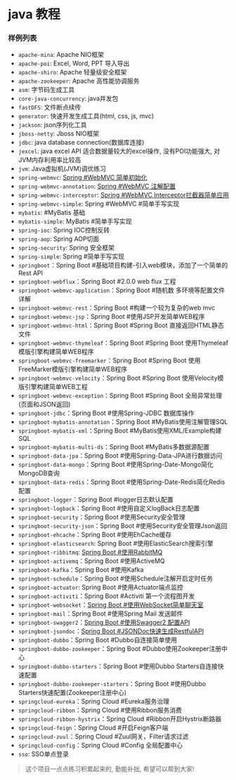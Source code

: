 # java 教程

### **样例列表** 
- `apache-mina`: Apache NIO框架
- `apache-poi`: Excel, Word, PPT 导入导出
- `apache-shiro`: Apache 轻量级安全框架
- `apache-zookeeper`: Apache 高性能协调服务
- `asm`: 字节码生成工具
- `core-java-concurrency`: java并发包
- `fastDFS`: 文件断点续传
- `generator`: 快速开发生成工具(html, css, js, mvc)
- `jackson`: json序列化工具
- `jboss-netty`: Jboss NIO框架
- `jdbc`: java database connection(数据库连接)
- `jexcel`: java excel API 适合数据量较大的excel操作, 没有POI功能强大, 对JVM内存利用率比较高
- `jvm`: Java虚拟机(JVM)调优练习
- `spring-webmvc`: [Spring #WebMVC 简单初始化](https://www.jianshu.com/p/86e3c8015ee5)
- `spring-webmvc-annotation`: [Spring #WebMVC 注解配置](https://www.jianshu.com/p/a4c88883747f)
- `spring-webmvc-interceptor`: [Spring #WebMVC Interceptor拦截器简单应用](https://www.jianshu.com/p/c7cae4fba59d)
- `spring-webmvc-simple`: Spring #WebMVC #简单手写实现
- `mybatis`: #MyBatis 基础
- `mybatis-simple`: MyBatis #简单手写实现
- `spring-ioc`: Spring IOC控制反转
- `spring-aop`: Spring AOP切面
- `spring-security`: Spring 安全框架
- `spring-simple`: Spring #简单手写实现
- `springboot`：Spring Boot #基础项目构建-引入web模块，添加了一个简单的Rest API
- `springboot-webflux`：Spring Boot #2.0.0 web flux 工程
- `springboot-webmvc-application`：Spring Boot #随机数 多环境等配置文件详解
- `springboot-webmvc-rest`：Spring Boot #构建一个较为复杂的web mvc
- `springboot-webmvc-jsp`：Spring Boot #使用JSP开发简单WEB程序
- `springboot-webmvc-html`：Spring Boot #Spring Boot 直接返回HTML静态文件
- `springboot-webmvc-thymeleaf`：Spring Boot #Spring Boot 使用Thymeleaf模版引擎构建简单WEB程序
- `springboot-webmvc-freemarker`：Spring Boot #Spring Boot 使用FreeMarker模版引擎构建简单WEB程序
- `springboot-webmvc-velocity`：Spring Boot #Spring Boot 使用Velocity模版引擎构建简单WEB工程
- `springboot-webmvc-exception`：Spring Boot #Spring Boot 全局异常处理(页面和JSON返回)
- `springboot-jdbc`：Spring Boot #使用Spring-JDBC 数据库操作
- `springboot-mybatis-annotation`：Spring Boot #MyBatis使用注解管理SQL
- `springboot-mybatis-xml`：Spring Boot #MyBatis使用XML/Example构建SQL
- `springboot-mybatis-multi-ds`：Spring Boot #MyBatis多数据源配置
- `springboot-data-jpa`：Spring Boot #使用Spring-Data-JPA进行数据访问
- `springboot-data-mongo`：Spring Boot #使用Spring-Date-Mongo简化MongoDB查询
- `springboot-data-redis`：Spring Boot #使用Spring-Date-Redis简化Redis配置
- `springboot-logger`：Spring Boot #logger日志默认配置
- `springboot-logback`：Spring Boot #使用自定义logBack日志配置
- `springboot-security`：Spring Boot #使用Security安全管理
- `springboot-security-json`：Spring Boot #使用Security安全管理Json返回
- `springboot-ehcache`：Spring Boot #使用EhCache缓存
- `springboot-elasticsearch`: Spring Boot #使用ElasticSearch搜索引擎
- `springboot-ribbitmq`: [Spring Boot #使用RabbitMQ](https://www.jianshu.com/p/b777d78df63d)
- `springboot-activemq`：Spring Boot #使用ActiveMQ
- `springboot-kafka`：Spring Boot #使用Kafka
- `springboot-schedule`：Spring Boot #使用Schedule注解开启定时任务
- `springboot-actuator`: Spring Boot #使用Actuator端点监控
- `springboot-activiti`：Spring Boot #Activiti 第一个流程图开发
- `springboot-websocket`：[Spring Boot #使用WebSocket简单聊天室](https://www.jianshu.com/p/9b22a390747a)
- `springboot-mail`：Spring Boot #使用Spring Mail 发送邮件
- `springboot-swagger2`：[Spring Boot #使用Swagger2 配置API](https://www.jianshu.com/p/847fdad3fba2)
- `springboot-jsondoc`：[Spring Boot #JSONDoc快速生成RestfulAPI](https://www.jianshu.com/p/291217345e5d)
- `springboot-dubbo`：Spring Boot #Dubbo自连接简单使用
- `springboot-dubbo-zookeeper`：Spring Boot #Dubbo使用Zookeeper注册中心
- `springboot-dubbo-starters`：Spring Boot #使用Dubbo Starters自连接快速配置
- `springboot-dubbo-zookeeper-starters`：Spring Boot #使用Dubbo Starters快速配置(Zookeeper注册中心)
- `springcloud-eureka`：Spring Cloud #Eureka服务治理
- `springcloud-ribbon`：Spring Cloud #使用Ribbon服务消费
- `springcloud-ribbon-hystrix`：Spring Cloud #Ribbon开启Hystrix断路器
- `springcloud-feign`：Spring Cloud #开启Feign客户端
- `springcloud-zuul`：Spring Cloud #Zuul网关，Filter请求过滤
- `springcloud-config`：Spring Cloud #Config 全局配置中心
- `sso`: SSO单点登录
> 这个项目一点点练习积累起来的, 勤能补拙, 希望可以帮到大家!
